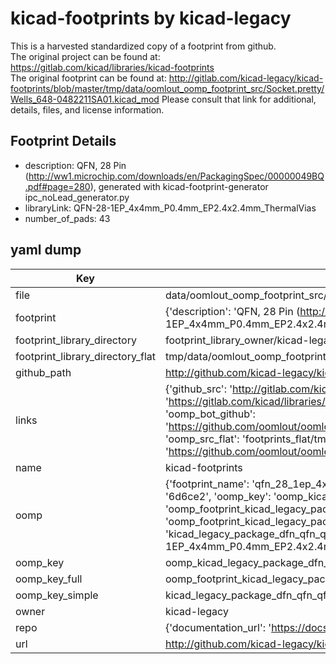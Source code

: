 # kicad-footprints by kicad-legacy  
This is a harvested standardized copy of a footprint from github.  
The original project can be found at:  
https://gitlab.com/kicad/libraries/kicad-footprints  
The original footprint can be found at:
http://gitlab.com/kicad-legacy/kicad-footprints/blob/master/tmp/data/oomlout_oomp_footprint_src/Socket.pretty/Wells_648-0482211SA01.kicad_mod
Please consult that link for additional, details, files, and license information.  
## Footprint Details
* description: QFN, 28 Pin (http://ww1.microchip.com/downloads/en/PackagingSpec/00000049BQ.pdf#page=280), generated with kicad-footprint-generator ipc_noLead_generator.py  
* libraryLink: QFN-28-1EP_4x4mm_P0.4mm_EP2.4x2.4mm_ThermalVias  
* number_of_pads: 43  
## yaml dump  
| Key | Value |  
| --- | --- |  
| file | data/oomlout_oomp_footprint_src/kicad-footprints/Package_DFN_QFN.pretty/QFN-28-1EP_4x4mm_P0.4mm_EP2.4x2.4mm_ThermalVias.kicad_mod |  
| footprint | {'description': 'QFN, 28 Pin (http://ww1.microchip.com/downloads/en/PackagingSpec/00000049BQ.pdf#page=280), generated with kicad-footprint-generator ipc_noLead_generator.py', 'libraryLink': 'QFN-28-1EP_4x4mm_P0.4mm_EP2.4x2.4mm_ThermalVias', 'number_of_pads': 43} |  
| footprint_library_directory | footprint_library_owner/kicad-legacy_kicad-footprints |  
| footprint_library_directory_flat | tmp/data/oomlout_oomp_footprint_src/footprints_flat/kicad_legacy_package_dfn_qfn_qfn_28_1ep_4x4mm_p0_4mm_ep2_4x2_4mm_thermalvias/working |  
| github_path | http://github.com/kicad-legacy/kicad-footprints/blob/master/tmp/data/oomlout_oomp_footprint_src/Package_DFN_QFN.pretty/QFN-28-1EP_4x4mm_P0.4mm_EP2.4x2.4mm_ThermalVias.kicad_mod |  
| links | {'github_src': 'http://gitlab.com/kicad-legacy/kicad-footprints/blob/master/tmp/data/oomlout_oomp_footprint_src/Socket.pretty/Wells_648-0482211SA01.kicad_mod', 'github_src_repo': 'https://gitlab.com/kicad/libraries/kicad-footprints', 'oomp_bot': 'tmp/data/oomlout_oomp_footprint_src/footprints/kicad_legacy_package_dfn_qfn_qfn_28_1ep_4x4mm_p0_4mm_ep2_4x2_4mm_thermalvias/working', 'oomp_bot_github': 'https://github.com/oomlout/oomlout_oomp_footprint_bot/tree/main/tmp/data/oomlout_oomp_footprint_src/footprints/kicad_legacy_package_dfn_qfn_qfn_28_1ep_4x4mm_p0_4mm_ep2_4x2_4mm_thermalvias/working', 'oomp_src_flat': 'footprints_flat/tmp/data/oomlout_oomp_footprint_src/footprints_flat/kicad_legacy_package_dfn_qfn_qfn_28_1ep_4x4mm_p0_4mm_ep2_4x2_4mm_thermalvias/working', 'oomp_src_flat_github': 'https://github.com/oomlout/oomlout_oomp_footprint_src/tree/main/tmp/data/oomlout_oomp_footprint_src/footprints_flat/kicad_legacy_package_dfn_qfn_qfn_28_1ep_4x4mm_p0_4mm_ep2_4x2_4mm_thermalvias/working'} |  
| name | kicad-footprints |  
| oomp | {'footprint_name': 'qfn_28_1ep_4x4mm_p0_4mm_ep2_4x2_4mm_thermalvias', 'library_name': 'package_dfn_qfn', 'md5': '6d6ce2ca033e90e534f44396e8375637', 'md5_10': '6d6ce2ca03', 'md5_5': '6d6ce', 'md5_6': '6d6ce2', 'oomp_key': 'oomp_kicad_legacy_package_dfn_qfn_qfn_28_1ep_4x4mm_p0_4mm_ep2_4x2_4mm_thermalvias', 'oomp_key_extra': 'oomp_footprint_kicad_legacy_package_dfn_qfn_qfn_28_1ep_4x4mm_p0_4mm_ep2_4x2_4mm_thermalvias', 'oomp_key_full': 'oomp_footprint_kicad_legacy_package_dfn_qfn_qfn_28_1ep_4x4mm_p0_4mm_ep2_4x2_4mm_thermalvias_6d6ce2', 'oomp_key_simple': 'kicad_legacy_package_dfn_qfn_qfn_28_1ep_4x4mm_p0_4mm_ep2_4x2_4mm_thermalvias', 'original_filename': 'data/oomlout_oomp_footprint_src/kicad-footprints/Package_DFN_QFN.pretty/QFN-28-1EP_4x4mm_P0.4mm_EP2.4x2.4mm_ThermalVias.kicad_mod', 'owner_name': 'kicad_legacy'} |  
| oomp_key | oomp_kicad_legacy_package_dfn_qfn_qfn_28_1ep_4x4mm_p0_4mm_ep2_4x2_4mm_thermalvias |  
| oomp_key_full | oomp_footprint_kicad_legacy_package_dfn_qfn_qfn_28_1ep_4x4mm_p0_4mm_ep2_4x2_4mm_thermalvias |  
| oomp_key_simple | kicad_legacy_package_dfn_qfn_qfn_28_1ep_4x4mm_p0_4mm_ep2_4x2_4mm_thermalvias |  
| owner | kicad-legacy |  
| repo | {'documentation_url': 'https://docs.github.com/rest/repos/repos#get-a-repository', 'message': 'Not Found'} |  
| url | http://github.com/kicad-legacy/kicad-footprints |  

